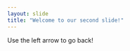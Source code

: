 ```yaml
---
layout: slide
title: "Welcome to our second slide!"
---
```

<Insert witty caption>
Use the left arrow to go back!
